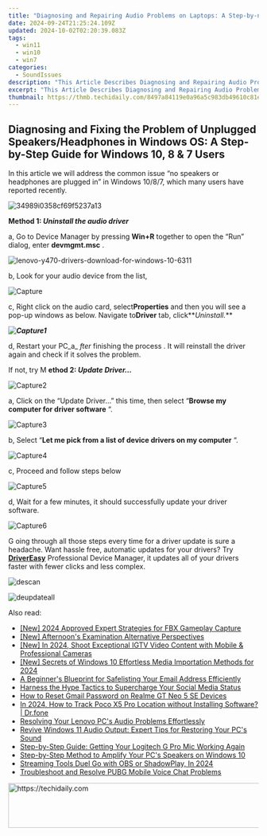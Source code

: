 ```yaml
---
title: "Diagnosing and Repairing Audio Problems on Laptops: A Step-by-nStep Guide"
date: 2024-09-24T21:25:24.109Z
updated: 2024-10-02T02:20:39.083Z
tags:
  - win11
  - win10
  - win7
categories:
  - SoundIssues
description: "This Article Describes Diagnosing and Repairing Audio Problems on Laptops: A Step-by-nStep Guide"
excerpt: "This Article Describes Diagnosing and Repairing Audio Problems on Laptops: A Step-by-nStep Guide"
thumbnail: https://thmb.techidaily.com/8497a84119e0a96a5c983db49610c81e2418d1546f465ac4877a5dbfe4aa35e7.JPG
---
```


## Diagnosing and Fixing the Problem of Unplugged Speakers/Headphones in Windows OS: A Step-by-Step Guide for Windows 10, 8 & 7 Users

In this article we will address the common issue “no speakers or headphones are plugged in” in Windows 10/8/7, which many users have reported recently.  
  
![34989i0358cf69f5237a13](https://images.drivereasy.com/wp-content/uploads/2016/09/fix-no-speakers-or-headphones-are-plugged-in-issue-in-windows-1087-6997.jpg)
  
 **Method 1: _Uninstall the audio driver_**
  
a, Go to Device Manager by pressing **Win+R** together to open the “Run” dialog, enter **devmgmt.msc** .
  
![lenovo-y470-drivers-download-for-windows-10-6311](https://images.drivereasy.com/wp-content/uploads/2016/10/fix-no-speakers-or-headphones-are-plugged-in-issue-in-windows-1087-6311.png)
  
 b, Look for your audio device from the list,  
  
![Capture](https://images.drivereasy.com/wp-content/uploads/2016/09/fix-no-speakers-or-headphones-are-plugged-in-issue-in-windows-1087-5588.png)
  
 c, Right click on the audio card, select**Properties** and then you will see a pop-up windows as below. Navigate to**Driver** tab, click**_Uninstall._**
  
**_![Capture1](https://images.drivereasy.com/wp-content/uploads/2016/09/fix-no-speakers-or-headphones-are-plugged-in-issue-in-windows-1087-5581.png)_**
  
 d, Restart your PC_a_ _fter_ finishing the process . It will reinstall the driver again and check if it solves the problem.  
  
 If not, try M **ethod 2: _Update Driver…_**
  
![Capture2](https://images.drivereasy.com/wp-content/uploads/2016/09/fix-no-speakers-or-headphones-are-plugged-in-issue-in-windows-1087-5582.png)
  
 a, Click on the “Update Driver…” this time, then select “**Browse my computer for driver software** “.  
  
![Capture3](https://images.drivereasy.com/wp-content/uploads/2016/09/fix-no-speakers-or-headphones-are-plugged-in-issue-in-windows-1087-5583.png)
  
 b, Select “**Let me pick from a list of device drivers on my computer** “.
  
![Capture4](https://images.drivereasy.com/wp-content/uploads/2016/09/fix-no-speakers-or-headphones-are-plugged-in-issue-in-windows-1087-5584.png)
  
 c, Proceed and follow steps below  
  
![Capture5](https://images.drivereasy.com/wp-content/uploads/2016/09/fix-no-speakers-or-headphones-are-plugged-in-issue-in-windows-1087-5586.png)
  
 d, Wait for a few minutes, it should successfully update your driver software.  
  
![Capture6](https://images.drivereasy.com/wp-content/uploads/2016/09/fix-no-speakers-or-headphones-are-plugged-in-issue-in-windows-1087-5587.png)
  
 G oing through all those steps every time for a driver update is sure a headache. Want hassle free, automatic updates for your drivers? Try **[DriverEasy](https://tools.techidaily.com/drivereasy/download/)**  Professional Device Manager, it updates all of your drivers faster with fewer clicks and less complex.  
  
![descan](https://images.drivereasy.com/wp-content/uploads/2016/09/DEscan-5-600x445.png)
  
![deupdateall](https://images.drivereasy.com/wp-content/uploads/2016/09/DEupdateall-5-600x446.png)

<ins class="adsbygoogle"
     style="display:block"
     data-ad-format="autorelaxed"
     data-ad-client="ca-pub-7571918770474297"
     data-ad-slot="1223367746"></ins>

<ins class="adsbygoogle"
     style="display:block"
     data-ad-client="ca-pub-7571918770474297"
     data-ad-slot="8358498916"
     data-ad-format="auto"
     data-full-width-responsive="true"></ins>

<span class="atpl-alsoreadstyle">Also read:</span>
<div><ul>
<li><a href="https://screen-video-capture.techidaily.com/new-2024-approved-expert-strategies-for-fbx-gameplay-capture/"><u>[New] 2024 Approved Expert Strategies for FBX Gameplay Capture</u></a></li>
<li><a href="https://extra-lessons.techidaily.com/new-afternoons-examination-alternative-perspectives/"><u>[New] Afternoon's Examination Alternative Perspectives</u></a></li>
<li><a href="https://instagram-clips.techidaily.com/new-in-2024-shoot-exceptional-igtv-video-content-with-mobile-and-professional-cameras/"><u>[New] In 2024, Shoot Exceptional IGTV Video Content with Mobile & Professional Cameras</u></a></li>
<li><a href="https://fox-access.techidaily.com/new-secrets-of-windows-10-effortless-media-importation-methods-for-2024/"><u>[New] Secrets of Windows 10 Effortless Media Importation Methods for 2024</u></a></li>
<li><a href="https://techtrends.techidaily.com/a-beginners-blueprint-for-safelisting-your-email-address-efficiently/"><u>A Beginner's Blueprint for Safelisting Your Email Address Efficiently</u></a></li>
<li><a href="https://facebook-videos.techidaily.com/harness-the-hype-tactics-to-supercharge-your-social-media-status/"><u>Harness the Hype Tactics to Supercharge Your Social Media Status</u></a></li>
<li><a href="https://easy-unlock-android.techidaily.com/how-to-reset-gmail-password-on-realme-gt-neo-5-se-devices-by-drfone-android/"><u>How to Reset Gmail Password on Realme GT Neo 5 SE Devices</u></a></li>
<li><a href="https://android-location-track.techidaily.com/in-2024-how-to-track-poco-x5-pro-location-without-installing-software-drfone-by-drfone-virtual-android/"><u>In 2024, How to Track Poco X5 Pro Location without Installing Software? | Dr.fone</u></a></li>
<li><a href="https://sound-issues.techidaily.com/resolving-your-lenovo-pcs-audio-problems-effortlessly/"><u>Resolving Your Lenovo PC's Audio Problems Effortlessly</u></a></li>
<li><a href="https://sound-issues.techidaily.com/revive-windows-11-audio-output-expert-tips-for-restoring-your-pcs-sound/"><u>Revive Windows 11 Audio Output: Expert Tips for Restoring Your PC's Sound</u></a></li>
<li><a href="https://sound-issues.techidaily.com/step-by-step-guide-getting-your-logitech-g-pro-mic-working-again/"><u>Step-by-Step Guide: Getting Your Logitech G Pro Mic Working Again</u></a></li>
<li><a href="https://sound-issues.techidaily.com/step-by-step-method-to-amplify-your-pcs-speakers-on-windows-10/"><u>Step-by-Step Method to Amplify Your PC's Speakers on Windows 10</u></a></li>
<li><a href="https://screen-capture.techidaily.com/streaming-tools-duel-go-with-obs-or-shadowplay-in-2024/"><u>Streaming Tools Duel Go with OBS or ShadowPlay, In 2024</u></a></li>
<li><a href="https://sound-issues.techidaily.com/troubleshoot-and-resolve-pubg-mobile-voice-chat-problems/"><u>Troubleshoot and Resolve PUBG Mobile Voice Chat Problems</u></a></li>
</ul></div>

<!-- affiliate ads begin -->
<a href="https://appsumo.8odi.net/c/5597632/2151872/7443" target="_top" id="2151872">
  <img src="//a.impactradius-go.com/display-ad/7443-2151872" border="0" alt="https://techidaily.com" width="728" height="90"/>
</a>
<img height="0" width="0" src="https://appsumo.8odi.net/i/5597632/2151872/7443" style="position:absolute;visibility:hidden;" border="0" />
<!-- affiliate ads end -->

